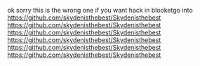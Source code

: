 ok
sorry 
this is the wrong one if you want hack in blooketgo into
https://github.com/skydenisthebest/Skydenisthebest
https://github.com/skydenisthebest/Skydenisthebest
https://github.com/skydenisthebest/Skydenisthebest
https://github.com/skydenisthebest/Skydenisthebest
https://github.com/skydenisthebest/Skydenisthebest
https://github.com/skydenisthebest/Skydenisthebest

